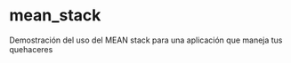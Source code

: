 mean_stack
==========

Demostración del uso del MEAN stack para una aplicación que maneja tus quehaceres
